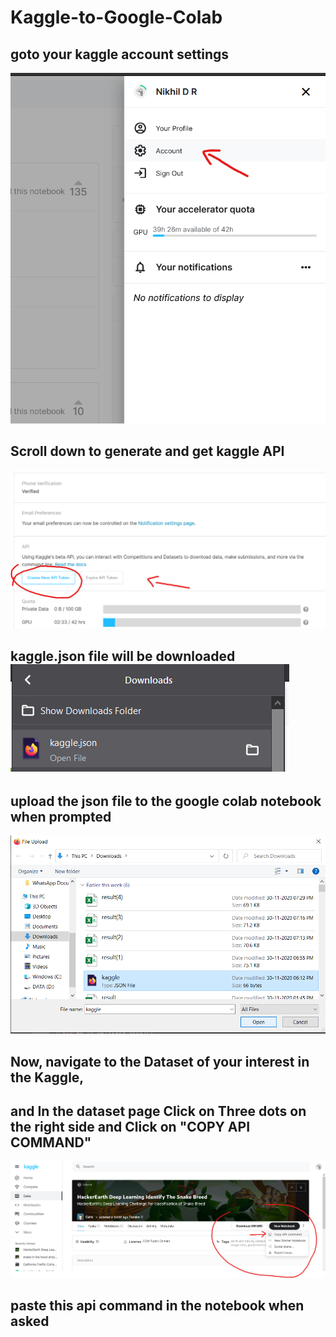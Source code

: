 # Kaggle-to-Google-Colab
## goto your kaggle account settings
![kaggle_account](kaggle_account.png)
## Scroll down to generate and get kaggle API 
![account_api](account_api.png)
## kaggle.json file will be downloaded ![json](downloads.png)
## upload the json file to the google colab notebook when prompted
![uploadjson](upload_json.png)
## Now, navigate to the Dataset of your interest in the Kaggle,
## and In the dataset page Click on Three dots on the right side and Click on "COPY API COMMAND"
![copy_api_command](copy_api_command.png)

## paste this api command in the notebook when asked
